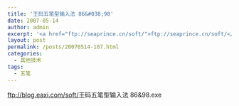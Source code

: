 ```yaml
---
title: '王码五笔型输入法 86&#038;98'
date: 2007-05-14
author: admin
excerpt: '<a href="ftp://seaprince.cn/soft/">ftp://seaprince.cn/soft/</a>王码五笔型输入法 86&amp;98.exe'
layout: post
permalink: /posts/20070514-107.html
categories:
  - 其他技术
tags:
  - 五笔
---
```

<ftp://blog.eaxi.com/soft/>王码五笔型输入法 86&98.exe